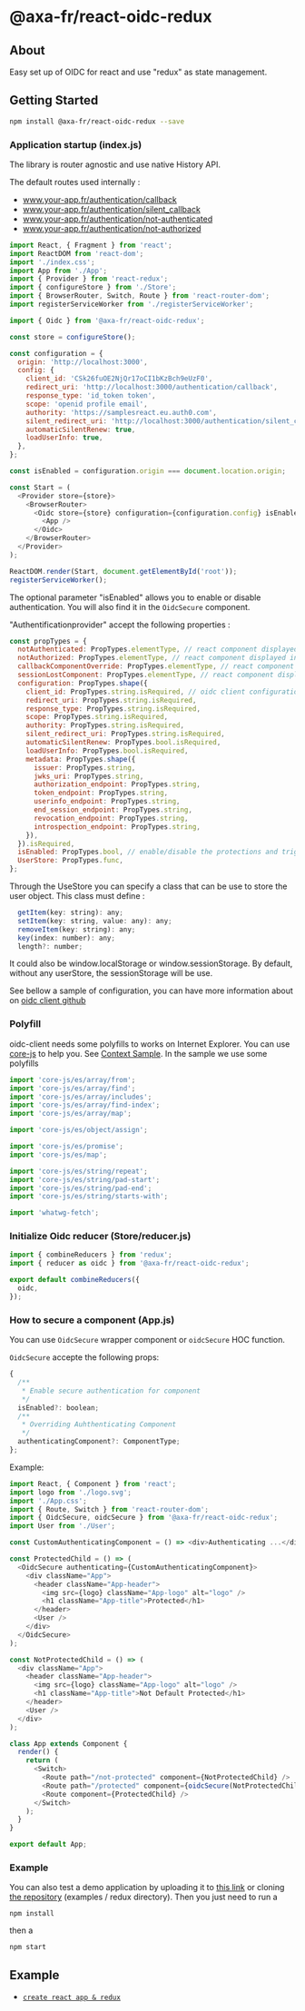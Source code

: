 # @axa-fr/react-oidc-redux

## About

Easy set up of OIDC for react and use "redux" as state management.

## Getting Started

```sh
npm install @axa-fr/react-oidc-redux --save
```

### Application startup (index.js)

The library is router agnostic and use native History API.

The default routes used internally :

- www.your-app.fr/authentication/callback
- www.your-app.fr/authentication/silent_callback
- www.your-app.fr/authentication/not-authenticated
- www.your-app.fr/authentication/not-authorized

```javascript
import React, { Fragment } from 'react';
import ReactDOM from 'react-dom';
import './index.css';
import App from './App';
import { Provider } from 'react-redux';
import { configureStore } from './Store';
import { BrowserRouter, Switch, Route } from 'react-router-dom';
import registerServiceWorker from './registerServiceWorker';

import { Oidc } from '@axa-fr/react-oidc-redux';

const store = configureStore();

const configuration = {
  origin: 'http://localhost:3000',
  config: {
    client_id: 'CSk26fuOE2NjQr17oCI1bKzBch9eUzF0',
    redirect_uri: 'http://localhost:3000/authentication/callback',
    response_type: 'id_token token',
    scope: 'openid profile email',
    authority: 'https://samplesreact.eu.auth0.com',
    silent_redirect_uri: 'http://localhost:3000/authentication/silent_callback',
    automaticSilentRenew: true,
    loadUserInfo: true,
  },
};

const isEnabled = configuration.origin === document.location.origin;

const Start = (
  <Provider store={store}>
    <BrowserRouter>
      <Oidc store={store} configuration={configuration.config} isEnabled={isEnabled}>
        <App />
      </Oidc>
    </BrowserRouter>
  </Provider>
);

ReactDOM.render(Start, document.getElementById('root'));
registerServiceWorker();
```

The optional parameter "isEnabled" allows you to enable or disable authentication. You will also find it in the `OidcSecure` component.

"Authentificationprovider" accept the following properties :

```javascript
const propTypes = {
  notAuthenticated: PropTypes.elementType, // react component displayed during authentication
  notAuthorized: PropTypes.elementType, // react component displayed in case user is not Authorised
  callbackComponentOverride: PropTypes.elementType, // react component displayed when user is connected
  sessionLostComponent: PropTypes.elementType, // react component displayed when user loose authentication session
  configuration: PropTypes.shape({
    client_id: PropTypes.string.isRequired, // oidc client configuration, the same as oidc client library used internally https://github.com/IdentityModel/oidc-client-js
    redirect_uri: PropTypes.string.isRequired,
    response_type: PropTypes.string.isRequired,
    scope: PropTypes.string.isRequired,
    authority: PropTypes.string.isRequired,
    silent_redirect_uri: PropTypes.string.isRequired,
    automaticSilentRenew: PropTypes.bool.isRequired,
    loadUserInfo: PropTypes.bool.isRequired,
    metadata: PropTypes.shape({
      issuer: PropTypes.string,
      jwks_uri: PropTypes.string,
      authorization_endpoint: PropTypes.string,
      token_endpoint: PropTypes.string,
      userinfo_endpoint: PropTypes.string,
      end_session_endpoint: PropTypes.string,
      revocation_endpoint: PropTypes.string,
      introspection_endpoint: PropTypes.string,
    }),
  }).isRequired,
  isEnabled: PropTypes.bool, // enable/disable the protections and trigger of authentication (useful during development).
  UserStore: PropTypes.func,
};
```

Through the UseStore you can specify a class that can be use to store the user object. This class must define :

```javascript
  getItem(key: string): any;
  setItem(key: string, value: any): any;
  removeItem(key: string): any;
  key(index: number): any;
  length?: number;
```

It could also be window.localStorage or window.sessionStorage. By default, without any userStore, the sessionStorage will be use.

See bellow a sample of configuration, you can have more information about on [oidc client github](https://github.com/IdentityModel/oidc-client-js)

### Polyfill

oidc-client needs some polyfills to works on Internet Explorer. You can use [core-js](https://github.com/zloirock/core-js) to help you. See [Context Sample](../../examples/context). In the sample we use some polyfills

```javascript
import 'core-js/es/array/from';
import 'core-js/es/array/find';
import 'core-js/es/array/includes';
import 'core-js/es/array/find-index';
import 'core-js/es/array/map';

import 'core-js/es/object/assign';

import 'core-js/es/promise';
import 'core-js/es/map';

import 'core-js/es/string/repeat';
import 'core-js/es/string/pad-start';
import 'core-js/es/string/pad-end';
import 'core-js/es/string/starts-with';

import 'whatwg-fetch';
```

### Initialize Oidc reducer (Store/reducer.js)

```javascript
import { combineReducers } from 'redux';
import { reducer as oidc } from '@axa-fr/react-oidc-redux';

export default combineReducers({
  oidc,
});
```

### How to secure a component (App.js)

You can use `OidcSecure` wrapper component or `oidcSecure` HOC function.

`OidcSecure` accepte the following props:

```javascript
{
  /**
   * Enable secure authentication for component
   */
  isEnabled?: boolean;
  /**
   * Overriding Auhthenticating Component
   */
  authenticatingComponent?: ComponentType;
};
```

Example:

```javascript
import React, { Component } from 'react';
import logo from './logo.svg';
import './App.css';
import { Route, Switch } from 'react-router-dom';
import { OidcSecure, oidcSecure } from '@axa-fr/react-oidc-redux';
import User from './User';

const CustomAuthenticatingComponent = () => <div>Authenticating ...</div>;

const ProtectedChild = () => (
  <OidcSecure authenticating={CustomAuthenticatingComponent}>
    <div className="App">
      <header className="App-header">
        <img src={logo} className="App-logo" alt="logo" />
        <h1 className="App-title">Protected</h1>
      </header>
      <User />
    </div>
  </OidcSecure>
);

const NotProtectedChild = () => (
  <div className="App">
    <header className="App-header">
      <img src={logo} className="App-logo" alt="logo" />
      <h1 className="App-title">Not Default Protected</h1>
    </header>
    <User />
  </div>
);

class App extends Component {
  render() {
    return (
      <Switch>
        <Route path="/not-protected" component={NotProtectedChild} />
        <Route path="/protected" component={oidcSecure(NotProtectedChild)} />
        <Route component={ProtectedChild} />
      </Switch>
    );
  }
}

export default App;
```

### Example

You can also test a demo application by uploading it to [this link](https://download-directory.github.io/?url=https://github.com/AxaGuilDEv/react-oidc/tree/master/examples/redux) or cloning [the repository](https://github.com/AxaGuilDEv/react-oidc.git) (examples / redux directory).
Then you just need to run a

```shell
npm install
```

then a

```Shell
npm start
```

## Example

- [`create react app & redux`](../../examples/redux)
